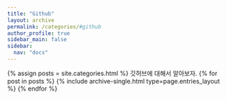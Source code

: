 ```yaml
---
title: "Github"
layout: archive
permalink: /categories/#github
author_profile: true
sidebar_main: false
sidebar:
  nav: "docs"
---
```


{% assign posts = site.categories.html %}
깃허브에 대해서 알아보자.
{% for post in posts %} {% include archive-single.html type=page.entries_layout %} {% endfor %}
